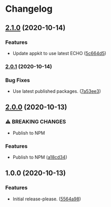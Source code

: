 # Changelog

## [2.1.0](https://www.github.com/dxos/sdk/compare/v2.0.1...v2.1.0) (2020-10-14)


### Features

* Update appkit to use latest ECHO ([5c664d5](https://www.github.com/dxos/sdk/commit/5c664d50e96ccdf39104844aa05c5dbfe374511f))

### [2.0.1](https://www.github.com/dxos/sdk/compare/v2.0.0...v2.0.1) (2020-10-14)


### Bug Fixes

* Use latest published packages. ([7a53ee3](https://www.github.com/dxos/sdk/commit/7a53ee39b6a5829408795fec8a6cbddc506ebc3b))

## [2.0.0](https://www.github.com/dxos/sdk/compare/v1.0.0...v2.0.0) (2020-10-13)


### ⚠ BREAKING CHANGES

* Publish to NPM

### Features

* Publish to NPM ([a18cd34](https://www.github.com/dxos/sdk/commit/a18cd3467baf840bbd0a29c3b55ea2e51b276dd3))

## 1.0.0 (2020-10-13)


### Features

* Initial release-please. ([5564a98](https://www.github.com/dxos/sdk/commit/5564a987baa537c117a975c58392cc85672e44ed))
